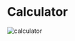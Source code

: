 # Calculator

![calculator](https://github.com/IfeoluwaDorcas/Calculator/assets/105066407/71ed4ff4-7581-4780-b787-af945c72d31a)

